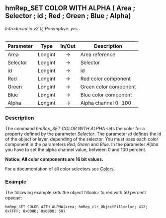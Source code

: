 ## hmRep_SET COLOR WITH ALPHA ( Area ; Selector ; id ; Red ; Green ; Blue ; Alpha)
###### Introduced in v2.0, Preemptive: yes

|Parameter|Type|In/Out|Description
|---|---|:---:|---
|Area|Longint|→|Area reference
|Selector|Longint|→|Selector
|id|Longint|→|id
|Red|Longint|→|Red color component
|Green|Longint|→|Green color component
|Blue|Longint|→|Blue color component
|Alpha|Longint|→|Alpha channel 0-100

### Description
The command *hmRep_SET COLOR WITH ALPHA* sets the color for a property defined by the parameter *Selector*. The parameter *id* defines the id of the object or layer, depending of the selector. You must pass each color component in the parameters *Red*, *Green* and *Blue*. In the parameter *Alpha* you have to set the alpha channel value, between 0 and 100 percent.

**Notice: All color components are 16 bit values.**

For a documentation of all color selectors see [Colors](../Appendix/Colors.md).

### Example
The following example sets the object fillcolor to red with 50 percent opaque:

```4d
hmRep_SET COLOR WITH ALPHA(area; hmRep_clr_ObjectFillcolor; 412; 0xFFFF; 0x0000; 0x0000; 50)
```
